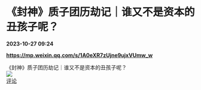 # 《封神》质子团历劫记｜谁又不是资本的丑孩子呢？

**2023-10-27 09:24**

**https://mp.weixin.qq.com/s/1A0eXR7zUjne9ujxVUmw_w**

《封神》质子团历劫记｜谁又不是资本的丑孩子呢？  
![](https://img3.chouti.com/CHOUTI_20231027/FF639488068C498FAD086A0D3A20910E_W403H403.jpeg)  
[评论](https://m.chouti.com/link/40420531)